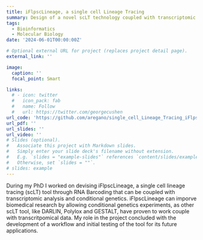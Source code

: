 ```yaml
---
title: iFlpscLineage, a single cell Lineage Tracing
summary: Design of a novel scLT technology coupled with transcriptomic analysis
tags:
  - Bioinformatics
  - Molecular Biology
date: '2024-06-01T00:00:00Z'

# Optional external URL for project (replaces project detail page).
external_link: ''

image:
  caption: ''
  focal_point: Smart

links:
  # - icon: twitter
  #   icon_pack: fab
  #   name: Follow
  #   url: https://twitter.com/georgecushen
url_code: 'https://github.com/aregano/single_cell_Lineage_Tracing_iFlpscLineage'
url_pdf: ''
url_slides: ''
url_video: ''
# Slides (optional).
#   Associate this project with Markdown slides.
#   Simply enter your slide deck's filename without extension.
#   E.g. `slides = "example-slides"` references `content/slides/example-slides.md`.
#   Otherwise, set `slides = ""`.
# slides: example
---
```

During my PhD I worked on devising iFlpscLineage, a single cell lineage tracing (scLT) tool through RNA Barcoding that can be coupled with transcriptomic analysis and conditional genetics. iFlpscLineage can imporve biomedical research by allowing conditional genetics experiments, as other scLT tool, like DARLIN, Polylox and GESTALT, have proven to work couple with transcritpomical data. My role in the project concluded with the development of a workflow and initial testing of the tool for its future applications.